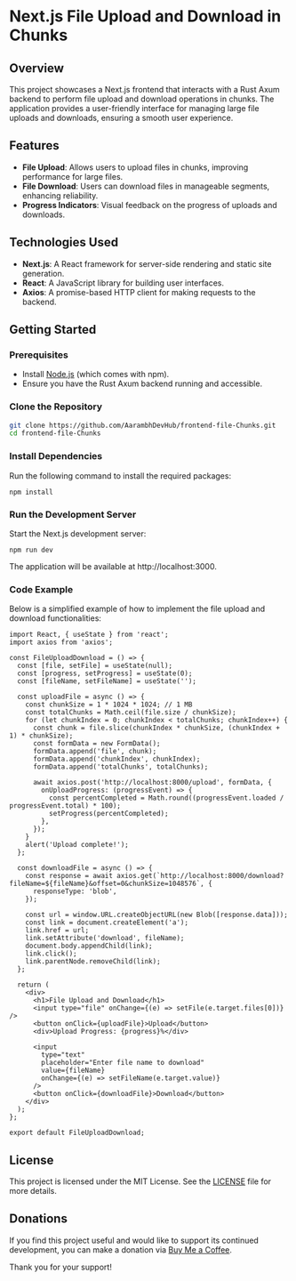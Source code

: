 # Next.js File Upload and Download in Chunks

## Overview

This project showcases a Next.js frontend that interacts with a Rust Axum backend to perform file upload and download operations in chunks. The application provides a user-friendly interface for managing large file uploads and downloads, ensuring a smooth user experience.

## Features

- **File Upload**: Allows users to upload files in chunks, improving performance for large files.
- **File Download**: Users can download files in manageable segments, enhancing reliability.
- **Progress Indicators**: Visual feedback on the progress of uploads and downloads.

## Technologies Used

- **Next.js**: A React framework for server-side rendering and static site generation.
- **React**: A JavaScript library for building user interfaces.
- **Axios**: A promise-based HTTP client for making requests to the backend.

## Getting Started

### Prerequisites

- Install [Node.js](https://nodejs.org/) (which comes with npm).
- Ensure you have the Rust Axum backend running and accessible.

### Clone the Repository

```bash
git clone https://github.com/AarambhDevHub/frontend-file-Chunks.git
cd frontend-file-Chunks
```

### Install Dependencies

Run the following command to install the required packages:

```
npm install
```

### Run the Development Server
Start the Next.js development server:

```
npm run dev
```

The application will be available at http://localhost:3000.

### Code Example
Below is a simplified example of how to implement the file upload and download functionalities:

```
import React, { useState } from 'react';
import axios from 'axios';

const FileUploadDownload = () => {
  const [file, setFile] = useState(null);
  const [progress, setProgress] = useState(0);
  const [fileName, setFileName] = useState('');

  const uploadFile = async () => {
    const chunkSize = 1 * 1024 * 1024; // 1 MB
    const totalChunks = Math.ceil(file.size / chunkSize);
    for (let chunkIndex = 0; chunkIndex < totalChunks; chunkIndex++) {
      const chunk = file.slice(chunkIndex * chunkSize, (chunkIndex + 1) * chunkSize);
      const formData = new FormData();
      formData.append('file', chunk);
      formData.append('chunkIndex', chunkIndex);
      formData.append('totalChunks', totalChunks);

      await axios.post('http://localhost:8000/upload', formData, {
        onUploadProgress: (progressEvent) => {
          const percentCompleted = Math.round((progressEvent.loaded / progressEvent.total) * 100);
          setProgress(percentCompleted);
        },
      });
    }
    alert('Upload complete!');
  };

  const downloadFile = async () => {
    const response = await axios.get(`http://localhost:8000/download?fileName=${fileName}&offset=0&chunkSize=1048576`, {
      responseType: 'blob',
    });

    const url = window.URL.createObjectURL(new Blob([response.data]));
    const link = document.createElement('a');
    link.href = url;
    link.setAttribute('download', fileName);
    document.body.appendChild(link);
    link.click();
    link.parentNode.removeChild(link);
  };

  return (
    <div>
      <h1>File Upload and Download</h1>
      <input type="file" onChange={(e) => setFile(e.target.files[0])} />
      <button onClick={uploadFile}>Upload</button>
      <div>Upload Progress: {progress}%</div>

      <input
        type="text"
        placeholder="Enter file name to download"
        value={fileName}
        onChange={(e) => setFileName(e.target.value)}
      />
      <button onClick={downloadFile}>Download</button>
    </div>
  );
};

export default FileUploadDownload;
```

## License

This project is licensed under the MIT License. See the [LICENSE](./LICENSE) file for more details.

## Donations

If you find this project useful and would like to support its continued development, you can make a donation via [Buy Me a Coffee](https://buymeacoffee.com/aarambhdevhub).

Thank you for your support!
